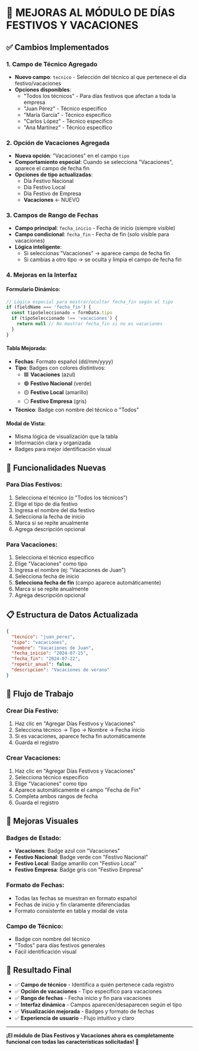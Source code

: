 # 🎉 MEJORAS AL MÓDULO DE DÍAS FESTIVOS Y VACACIONES

## ✅ Cambios Implementados

### 1. **Campo de Técnico Agregado**
- **Nuevo campo**: `tecnico` - Selección del técnico al que pertenece el día festivo/vacaciones
- **Opciones disponibles**:
  - "Todos los técnicos" - Para días festivos que afectan a toda la empresa
  - "Juan Pérez" - Técnico específico
  - "María García" - Técnico específico
  - "Carlos López" - Técnico específico
  - "Ana Martínez" - Técnico específico

### 2. **Opción de Vacaciones Agregada**
- **Nueva opción**: "Vacaciones" en el campo `tipo`
- **Comportamiento especial**: Cuando se selecciona "Vacaciones", aparece el campo de fecha fin
- **Opciones de tipo actualizadas**:
  - Día Festivo Nacional
  - Día Festivo Local
  - Día Festivo de Empresa
  - **Vacaciones** ← NUEVO

### 3. **Campos de Rango de Fechas**
- **Campo principal**: `fecha_inicio` - Fecha de inicio (siempre visible)
- **Campo condicional**: `fecha_fin` - Fecha de fin (solo visible para vacaciones)
- **Lógica inteligente**: 
  - Si seleccionas "Vacaciones" → aparece campo de fecha fin
  - Si cambias a otro tipo → se oculta y limpia el campo de fecha fin

### 4. **Mejoras en la Interfaz**

#### **Formulario Dinámico:**
```typescript
// Lógica especial para mostrar/ocultar fecha_fin según el tipo
if (fieldName === 'fecha_fin') {
  const tipoSeleccionado = formData.tipo
  if (tipoSeleccionado !== 'vacaciones') {
    return null // No mostrar fecha_fin si no es vacaciones
  }
}
```

#### **Tabla Mejorada:**
- **Fechas**: Formato español (dd/mm/yyyy)
- **Tipo**: Badges con colores distintivos:
  - 🟦 **Vacaciones** (azul)
  - 🟢 **Festivo Nacional** (verde)
  - 🟡 **Festivo Local** (amarillo)
  - ⚪ **Festivo Empresa** (gris)
- **Técnico**: Badge con nombre del técnico o "Todos"

#### **Modal de Vista:**
- Misma lógica de visualización que la tabla
- Información clara y organizada
- Badges para mejor identificación visual

## 🎯 Funcionalidades Nuevas

### **Para Días Festivos:**
1. Selecciona el técnico (o "Todos los técnicos")
2. Elige el tipo de día festivo
3. Ingresa el nombre del día festivo
4. Selecciona la fecha de inicio
5. Marca si se repite anualmente
6. Agrega descripción opcional

### **Para Vacaciones:**
1. Selecciona el técnico específico
2. Elige "Vacaciones" como tipo
3. Ingresa el nombre (ej: "Vacaciones de Juan")
4. Selecciona fecha de inicio
5. **Selecciona fecha de fin** (campo aparece automáticamente)
6. Marca si se repite anualmente
7. Agrega descripción opcional

## 📋 Estructura de Datos Actualizada

```json
{
  "tecnico": "juan_perez",
  "tipo": "vacaciones",
  "nombre": "Vacaciones de Juan",
  "fecha_inicio": "2024-07-15",
  "fecha_fin": "2024-07-22",
  "repetir_anual": false,
  "descripcion": "Vacaciones de verano"
}
```

## 🔄 Flujo de Trabajo

### **Crear Día Festivo:**
1. Haz clic en "Agregar Días Festivos y Vacaciones"
2. Selecciona técnico → Tipo → Nombre → Fecha inicio
3. Si es vacaciones, aparece fecha fin automáticamente
4. Guarda el registro

### **Crear Vacaciones:**
1. Haz clic en "Agregar Días Festivos y Vacaciones"
2. Selecciona técnico específico
3. Elige "Vacaciones" como tipo
4. Aparece automáticamente el campo "Fecha de Fin"
5. Completa ambos rangos de fecha
6. Guarda el registro

## 🎨 Mejoras Visuales

### **Badges de Estado:**
- **Vacaciones**: Badge azul con "Vacaciones"
- **Festivo Nacional**: Badge verde con "Festivo Nacional"
- **Festivo Local**: Badge amarillo con "Festivo Local"
- **Festivo Empresa**: Badge gris con "Festivo Empresa"

### **Formato de Fechas:**
- Todas las fechas se muestran en formato español
- Fechas de inicio y fin claramente diferenciadas
- Formato consistente en tabla y modal de vista

### **Campo de Técnico:**
- Badge con nombre del técnico
- "Todos" para días festivos generales
- Fácil identificación visual

## 🚀 Resultado Final

- ✅ **Campo de técnico** - Identifica a quién pertenece cada registro
- ✅ **Opción de vacaciones** - Tipo específico para vacaciones
- ✅ **Rango de fechas** - Fecha inicio y fin para vacaciones
- ✅ **Interfaz dinámica** - Campos aparecen/desaparecen según el tipo
- ✅ **Visualización mejorada** - Badges y formato de fechas
- ✅ **Experiencia de usuario** - Flujo intuitivo y claro

---

**¡El módulo de Días Festivos y Vacaciones ahora es completamente funcional con todas las características solicitadas! 🎉**
